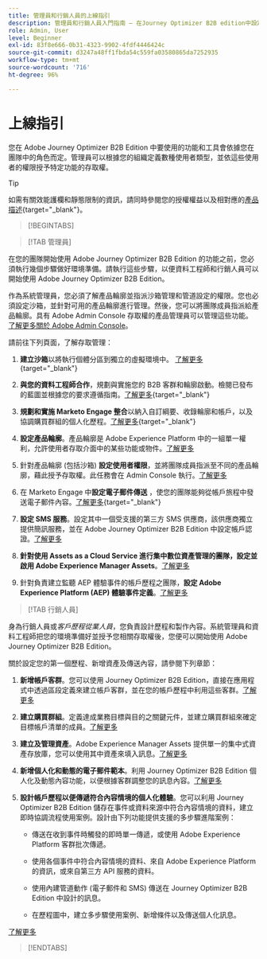 ```yaml
---
title: 管理員和行銷人員的上線指引
description: 管理員和行銷人員入門指南 — 在Journey Optimizer B2B edition中設定沙箱、設定頻道、建立購買群組和設計帳戶歷程。
role: Admin, User
level: Beginner
exl-id: 83f8e666-0b31-4323-9902-4fdf4446424c
source-git-commit: d3247a48ff1fbda54c559fa03580865da7252935
workflow-type: tm+mt
source-wordcount: '716'
ht-degree: 96%

---
```


# 上線指引

您在 Adobe Journey Optimizer B2B Edition 中要使用的功能和工具會依據您在團隊中的角色而定。管理員可以根據您的組織定義數種使用者類型，並依這些使用者的權限授予特定功能的存取權。

>[!TIP]
>
>如需有關效能護欄和靜態限制的資訊，請同時參閱您的授權權益以及相對應的[產品描述](https://helpx.adobe.com/tw/legal/product-descriptions/adobe-journey-optimizer-b2b.html){target="_blank"}。

>[!BEGINTABS]

>[!TAB 管理員]

在您的團隊開始使用 Adobe Journey Optimizer B2B Edition 的功能之前，您必須執行幾個步驟做好環境準備。請執行這些步驟，以便資料工程師和行銷人員可以開始使用 Adobe Journey Optimizer B2B Edition。

作為系統管理員，您必須了解產品輪廓並指派沙箱管理和管道設定的權限。您也必須設定沙箱，並針對可用的產品輪廓進行管理。然後，您可以將團隊成員指派給產品輪廓。具有 Adobe Admin Console 存取權的產品管理員可以管理這些功能。[了解更多關於 Adobe Admin Console](https://helpx.adobe.com/tw/enterprise/using/admin-console.html)。

請前往下列頁面，了解存取管理：

1. **建立沙箱**&#x200B;以將執行個體分區到獨立的虛擬環境中。 [了解更多](https://experienceleague.adobe.com/zh-hant/docs/experience-platform/sandbox/home#understanding-sandboxes){target="_blank"}

1. **與您的資料工程師合作**，規劃與實施您的 B2B 客群和輪廓啟動。檢閱已發布的藍圖並根據您的要求遵循指南。[了解更多](https://experienceleague.adobe.com/zh-hant/docs/blueprints-learn/architecture/b2b-activation/overview){target="_blank"}

1. **規劃和實施 Marketo Engage 整合**&#x200B;以納入自訂綱要、收錄輪廓和帳戶，以及協調購買群組的個人化歷程。[了解更多](https://experienceleague.adobe.com/zh-hant/docs/blueprints-learn/architecture/b2b-activation/b2b-journeys-with-marketo){target="_blank"}

1. **設定產品輪廓**。產品輪廓是 Adobe Experience Platform 中的一組單一權利，允許使用者存取介面中的某些功能或物件。[了解更多](../admin/user-management.md#create-the-marketo-engage-product-profile)

1. 針對產品輪廓 (包括沙箱) **設定使用者權限**，並將團隊成員指派至不同的產品輪廓，藉此授予存取權。此任務會在 Admin Console 執行。[了解更多](../admin/user-management.md#create-a-user-group)

1. 在 Marketo Engage 中&#x200B;**設定電子郵件傳送** ，使您的團隊能夠從帳戶旅程中發送電子郵件內容。[了解更多](https://experienceleague.adobe.com/zh-hant/docs/marketo/using/getting-started/initial-setup/setup-steps#ensure-email-deliverability){target="_blank"}

1. **設定 SMS 服務**。設定其中一個受支援的第三方 SMS 供應商，該供應商獨立提供簡訊服務，並在 Adobe Journey Optimizer B2B Edition 中設定帳戶認證。[了解更多](../admin/configure-channels-sms.md)

1. **針對使用 Assets as a Cloud Service 進行集中數位資產管理的團隊，設定並啟用 Adobe Experience Manager Assets**。[了解更多](../admin/configure-aem-repositories.md)

1. 針對負責建立監聽 AEP 體驗事件的帳戶歷程之團隊，**設定 Adobe Experience Platform (AEP) 體驗事件定義**。[了解更多](../admin/configure-aep-events.md)

>[!TAB 行銷人員]

身為行銷人員或&#x200B;_客戶歷程從業人員_，您負責設計歷程和製作內容。系統管理員和資料工程師把您的環境準備好並授予您相關存取權後，您便可以開始使用 Adobe Journey Optimizer B2B Edition。

關於設定您的第一個歷程、新增資產及傳送內容，請參閱下列章節：

1. **新增帳戶客群**。您可以使用 Journey Optimizer B2B Edition，直接在應用程式中透過區段定義來建立帳戶客群，並在您的帳戶歷程中利用這些客群。[了解更多](../audiences/account-audience-overview.md)

1. **建立購買群組**。定義達成業務目標與目的之關鍵元件，並建立購買群組來確定目標帳戶清單的成員。[了解更多](../buying-groups/buying-groups-overview.md)

1. **建立及管理資產**。Adobe Experience Manager Assets 提供單一的集中式資產存放庫，您可以使用其中資產來填入訊息。[了解更多](../content/assets-overview.md)

1. **新增個人化和動態的電子郵件範本**。利用 Journey Optimizer B2B Edition 個人化及動態內容功能，以便根據客群調整您的訊息內容。[了解更多](../content/email-templates.md)

1. **設計帳戶歷程以便傳遞符合內容情境的個人化體驗**。您可以利用 Journey Optimizer B2B Edition 儲存在事件或資料來源中符合內容情境的資料，建立即時協調流程使用案例。設計由下列功能提供支援的多步驟進階案例：

   * 傳送在收到事件時觸發的即時單一傳遞，或使用 Adobe Experience Platform 客群批次傳遞。

   * 使用各個事件中符合內容情境的資料、來自 Adobe Experience Platform 的資訊，或來自第三方 API 服務的資料。

   * 使用內建管道動作 (電子郵件和 SMS) 傳送在 Journey Optimizer B2B Edition 中設計的訊息。

   * 在歷程圖中，建立多步驟使用案例、新增條件以及傳送個人化訊息。

[了解更多](../journeys/journey-overview.md)

>[!ENDTABS]
